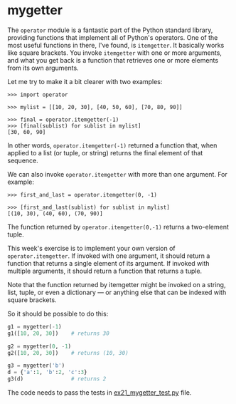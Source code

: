 # mygetter

The `operator` module is a fantastic part of the Python standard library, providing functions that implement all of Python's operators. One of the most useful functions in there, I've found, is `itemgetter`. It basically works like square brackets. You invoke `itemgetter` with one or more arguments, and what you get back is a function that retrieves one or more elements from its own arguments.

Let me try to make it a bit clearer with two examples:

```shell
>>> import operator

>>> mylist = [[10, 20, 30], [40, 50, 60], [70, 80, 90]]

>>> final = operator.itemgetter(-1)
>>> [final(sublist) for sublist in mylist]
[30, 60, 90]
```

In other words, `operator.itemgetter(-1)` returned a function that, when applied to a list (or tuple, or string) returns the final element of that sequence.

We can also invoke `operator.itemgetter` with more than one argument. For example:

```shell
>>> first_and_last = operator.itemgetter(0, -1)

>>> [first_and_last(sublist) for sublist in mylist]
[(10, 30), (40, 60), (70, 90)]
```

The function returned by `operator.itemgetter(0,-1)` returns a two-element tuple.

This week's exercise is to implement your own version of `operator.itemgetter`. If invoked with one argument, it should return a function that returns a single element of its argument. If invoked with multiple arguments, it should return a function that returns a tuple.

Note that the function returned by itemgetter might be invoked on a string, list, tuple, or even a dictionary — or anything else that can be indexed with square brackets.

So it should be possible to do this:

```python
g1 = mygetter(-1)
g1([10, 20, 30])    # returns 30

g2 = mygetter(0, -1)
g2([10, 20, 30])    # returns (10, 30)

g3 = mygetter('b')
d = {'a':1, 'b':2, 'c':3}
g3(d)               # returns 2
```

The code needs to pass the tests in [ex21_mygetter_test.py](ex21_mygetter_test.py) file.
